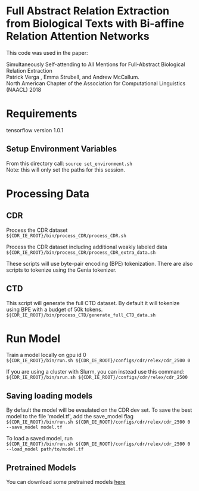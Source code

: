 # Full Abstract Relation Extraction from Biological Texts with Bi-affine Relation Attention Networks

This code was used in the paper:  

Simultaneously Self-attending to All Mentions for Full-Abstract Biological Relation Extraction  
Patrick Verga , Emma Strubell, and Andrew McCallum.  
North American Chapter of the Association for Computational Linguistics (NAACL) 2018


# Requirements  
tensorflow version 1.0.1


## Setup Environment Variables  
From this directory call: 
`source set_environment.sh`  
Note: this will only set the paths for this session. 


# Processing Data  
## CDR  
Process the CDR dataset   
`${CDR_IE_ROOT}/bin/process_CDR/process_CDR.sh` 

Process the CDR dataset including additional weakly labeled data   
`${CDR_IE_ROOT}/bin/process_CDR/process_CDR_extra_data.sh`  

These scripts will use byte-pair encoding (BPE) tokenization. There are also scripts to tokenize using the Genia tokenizer.

## CTD  
This script will generate the full CTD dataset. By default it will tokenize using BPE with a budget of 50k tokens.  
`${CDR_IE_ROOT}/bin/process_CTD/generate_full_CTD_data.sh`


# Run Model  
Train a model locally on gpu id 0  
`${CDR_IE_ROOT}/bin/run.sh ${CDR_IE_ROOT}/configs/cdr/relex/cdr_2500 0`   

If you are using a cluster with Slurm, you can instead use this command:   
`${CDR_IE_ROOT}/bin/srun.sh ${CDR_IE_ROOT}/configs/cdr/relex/cdr_2500`   


## Saving loading models  
By default the model will be evaulated on the CDR dev set. To save the best model to the file 'model.tf', add the save_model flag   
`${CDR_IE_ROOT}/bin/run.sh ${CDR_IE_ROOT}/configs/cdr/relex/cdr_2500 0 --save_model model.tf`   
 
To load a saved model, run   
`${CDR_IE_ROOT}/bin/run.sh ${CDR_IE_ROOT}/configs/cdr/relex/cdr_2500 0 --load_model path/to/model.tf `  
 
## Pretrained Models
You can download some pretrained models [here](https://goo.gl/X9umaB)
 
 
